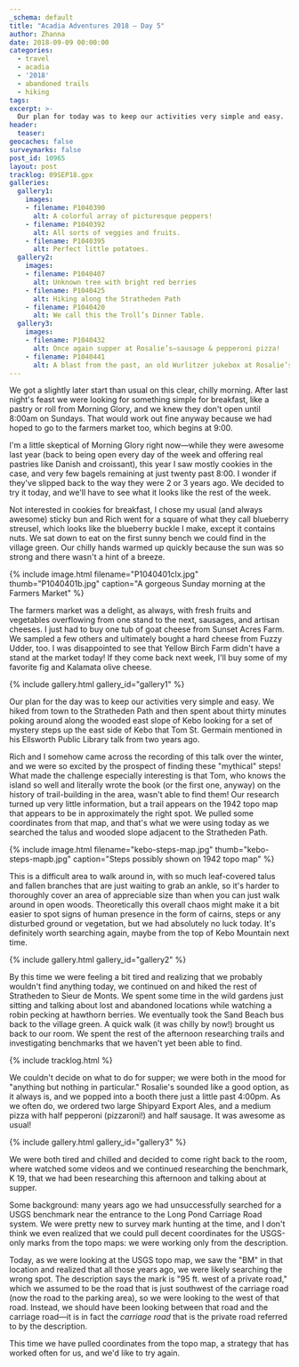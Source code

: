 ```yaml
---
_schema: default
title: "Acadia Adventures 2018 – Day 5"
author: Zhanna
date: 2018-09-09 00:00:00
categories:
  - travel
  - acadia
  - '2018' 
  - abandoned trails
  - hiking
tags:
excerpt: >-
  Our plan for today was to keep our activities very simple and easy. 
header:
  teaser:
geocaches: false
surveymarks: false
post_id: 10965
layout: post
tracklog: 09SEP18.gpx
galleries:
  gallery1:
    images:
    - filename: P1040390
      alt: A colorful array of picturesque peppers!
    - filename: P1040392
      alt: All sorts of veggies and fruits.
    - filename: P1040395
      alt: Perfect little potatoes.
  gallery2:
    images:
    - filename: P1040407
      alt: Unknown tree with bright red berries
    - filename: P1040425
      alt: Hiking along the Stratheden Path
    - filename: P1040420
      alt: We call this the Troll’s Dinner Table.
  gallery3:
    images:
    - filename: P1040432
      alt: Once again supper at Rosalie’s—sausage & pepperoni pizza!
    - filename: P1040441
      alt: A blast from the past, an old Wurlitzer jukebox at Rosalie’s.      
---
```


We got a slightly later start than usual on this clear, chilly morning. After last night's feast we were looking for something simple for breakfast, like a pastry or roll from Morning Glory, and we knew they don't open until 8:00am on Sundays. That would work out fine anyway because we had hoped to go to the farmers market too, which begins at 9:00.

I'm a little skeptical of Morning Glory right now—while they were awesome last year (back to being open every day of the week and offering real pastries like Danish and croissant), this year I saw mostly cookies in the case, and very few bagels remaining at just twenty past 8:00. I wonder if they've slipped back to the way they were 2 or 3 years ago. We decided to try it today, and we'll have to see what it looks like the rest of the week.

Not interested in cookies for breakfast, I chose my usual (and always awesome) sticky bun and Rich went for a square of what they call blueberry streusel, which looks like the blueberry buckle I make, except it contains nuts. We sat down to eat on the first sunny bench we could find in the village green. Our chilly hands warmed up quickly because the sun was so strong and there wasn't a hint of a breeze.

{% include image.html filename="P1040401clx.jpg" thumb="P1040401b.jpg" caption="A gorgeous Sunday morning at the Farmers Market" %}

The farmers market was a delight, as always, with fresh fruits and vegetables overflowing from one stand to the next, sausages, and artisan cheeses. I just had to buy one tub of goat cheese from Sunset Acres Farm. We sampled a few others and ultimately bought a hard cheese from Fuzzy Udder, too. I was disappointed to see that Yellow Birch Farm didn't have a stand at the market today! If they come back next week,  I'll buy some of my favorite fig and Kalamata olive cheese. 

{% include gallery.html gallery_id="gallery1" %}

Our plan for the day was to keep our activities very simple and easy. We hiked from town to the Stratheden Path and then spent about thirty minutes poking around along the wooded east slope of Kebo looking for a set of mystery steps up the east side of Kebo that Tom St. Germain mentioned in his Ellsworth Public Library talk from two years ago. 

Rich and I somehow came across the recording of this talk over the winter, and we were so excited by the prospect of finding these "mythical" steps! What made the challenge especially interesting is that Tom, who knows the island so well and literally wrote the book (or the first one, anyway) on the history of trail-building in the area, wasn't able to find them! Our research turned up very little information, but a trail appears on the 1942 topo map that appears to be in approximately the right spot. We pulled some coordinates from that map, and that's what we were using today as we searched the talus and wooded slope adjacent to the Stratheden Path. 

{% include image.html filename="kebo-steps-map.jpg" thumb="kebo-steps-mapb.jpg" caption="Steps possibly shown on 1942 topo map" %}

This is a difficult area to walk around in, with so much leaf-covered talus and fallen branches that are just waiting to grab an ankle, so it's harder to thoroughly cover an area of appreciable size than when you can just walk around in open woods. Theoretically this overall chaos might make it a bit easier to spot signs of human presence in the form of cairns, steps or any disturbed ground or vegetation, but we had absolutely no luck today. It's definitely worth searching again, maybe from the top of Kebo Mountain next time.

{% include gallery.html gallery_id="gallery2" %}

By this time we were feeling a bit tired and realizing that we probably wouldn't find anything today, we continued on and hiked the rest of Stratheden to Sieur de Monts. We spent some time in the wild gardens just sitting and talking about lost and abandoned locations while watching a robin pecking at hawthorn berries. We eventually took the Sand Beach bus back to the village green. A quick walk (it was chilly by now!) brought us back to our room. We spent the rest of the afternoon researching trails and investigating benchmarks that we haven't yet been able to find.

{% include tracklog.html %}

We couldn't decide on what to do for supper; we were both in the mood for "anything but nothing in particular." Rosalie's sounded like a good option, as it always is, and we popped into a booth there just a little past 4:00pm. As we often do, we ordered two large Shipyard Export Ales, and a medium pizza with half pepperoni (pizzaroni!) and half sausage. It was awesome as usual! 

{% include gallery.html gallery_id="gallery3" %}

We were both tired and chilled and decided to come right back to the room, where watched some videos and we continued researching the benchmark, K 19, that we had been researching this afternoon and talking about at supper.

Some background: many years ago we had unsuccessfully searched for a USGS benchmark near the entrance to the Long Pond Carriage Road system. We were pretty new to survey mark hunting at the time, and I don't think we even realized that we could pull decent coordinates for the USGS-only marks from the topo maps: we were working only from the description. 

Today, as we were looking at the USGS topo map, we saw the "BM" in that location and realized that all those years ago, we were likely searching the wrong spot. The description says the mark is "95 ft. west of a private road," which we assumed to be the road that is just southwest of the carriage road (now the road to the parking area), so we were looking to the west of that road. Instead, we should have been looking between that road and the carriage road—it is in fact the _carriage road_ that is the private road referred to by the description.

This time we have pulled coordinates from the topo map, a strategy that has worked often for us, and we'd like to try again.